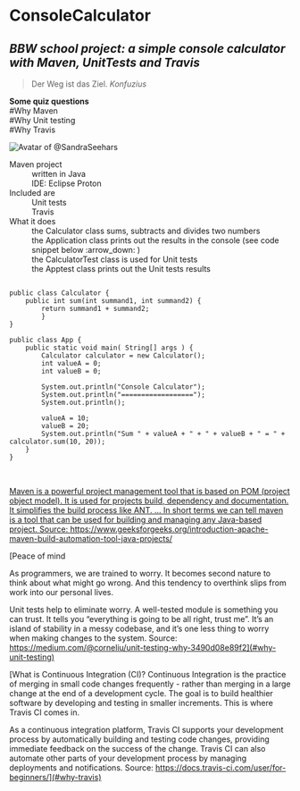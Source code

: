 ConsoleCalculator
=================
*BBW school project: a simple console calculator with Maven, UnitTests and Travis*
----------------------------------------------------------------------------------
> Der Weg ist das Ziel.
_Konfuzius_

**Some quiz questions**<br>
#Why Maven<br>
#Why Unit testing<br>
#Why Travis<br>

![Avatar of @SandraSeehars](https://raw.githubusercontent.com/SandraSeehars/ConsoleCalculator/master/mangatar.png)

<dl>
  <dt>Maven project</dt>
  <dd>written in Java</dd>
  <dd>IDE: Eclipse Proton</dd>

  <dt>Included are</dt>
  <dd>Unit tests </dd>
  <dd>Travis</dd>
  
  <dt>What it does</dt>
  <dd>the Calculator class sums, subtracts and divides two numbers</dd>
  <dd>the Application class prints out the results in the console (see code snippet below :arrow_down: )</dd>
  <dd>the CalculatorTest class is used for Unit tests</dd>
  <dd>the Apptest class prints out the Unit tests results</dd>
</dl>

```

public class Calculator {
    public int sum(int summand1, int summand2) {
		return summand1 + summand2; 
        }
}

public class App {
    public static void main( String[] args ) {
    	Calculator calculator = new Calculator();
    	int valueA = 0;
    	int valueB = 0;
    	
        System.out.println("Console Calculator");
        System.out.println("==================");
        System.out.println();
        
        valueA = 10; 
        valueB = 20;
        System.out.println("Sum " + valueA + " + " + valueB + " = " + calculator.sum(10, 20));
    }
}
```
<br>

[Maven is a powerful project management tool that is based on POM (project object model). It is used for projects build, dependency and documentation. It simplifies the build process like ANT. ... In short terms we can tell maven is a tool that can be used for building and managing any Java-based project. Source: https://www.geeksforgeeks.org/introduction-apache-maven-build-automation-tool-java-projects/ ](#why-maven)

[Peace of mind

As programmers, we are trained to worry. It becomes second nature to think about what might go wrong. And this tendency to overthink slips from work into our personal lives.

Unit tests help to eliminate worry. A well-tested module is something you can trust. It tells you “everything is going to be all right, trust me”. It’s an island of stability in a messy codebase, and it’s one less thing to worry when making changes to the system. Source: https://medium.com/@corneliu/unit-testing-why-3490d08e89f2](#why-unit-testing)

[What is Continuous Integration (CI)? Continuous Integration is the practice of merging in small code changes frequently - rather than merging in a large change at the end of a development cycle. The goal is to build healthier software by developing and testing in smaller increments. This is where Travis CI comes in.

As a continuous integration platform, Travis CI supports your development process by automatically building and testing code changes, providing immediate feedback on the success of the change. Travis CI can also automate other parts of your development process by managing deployments and notifications. Source: https://docs.travis-ci.com/user/for-beginners/](#why-travis)

